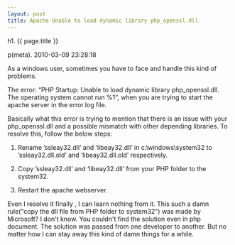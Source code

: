 ```yaml
---
layout: post
title: Apache Unable to load dynamic library php_openssl.dll
---
```


h1. {{ page.title }} 

p(meta). 2010-03-09 23:28:18

As a windows user, sometimes you have to face and handle this kind of problems. 

The error: “PHP Startup: Unable to load dynamic library php_openssl.dll. The operating system cannot run %1“, when you are trying to start the apache server in the error.log file.

Basically what this error is trying to mention that there is an issue with your php_openssl.dll and a possible mismatch with other depending libraries. To resolve this, follow the below steps:

1. Rename ’ssleay32.dll’ and ‘libeay32.dll’ in c:\windows\system32 to ’ssleay32.dll.old’ and ‘libeay32.dll.old’ respectively.

2. Copy ’ssleay32.dll’ and ‘libeay32.dll’ from your PHP folder to the system32.

3. Restart the apache webserver.


Even I resolve it finally , I can learn nothing from it. This such a damn rule("copy the dll file from PHP folder to system32") was made by Microsoft? I don't know. You couldn't find the solution even in php document. The solution was passed from one developer to another. But no matter how I can stay away this kind of damn things for a while.